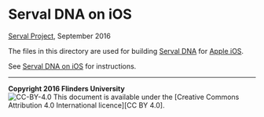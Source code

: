 Serval DNA on iOS
=================
[Serval Project][], September 2016

The files in this directory are used for building [Serval DNA][] for [Apple iOS][].

See [Serval DNA on iOS][] for instructions.

-----
**Copyright 2016 Flinders University**  
![CC-BY-4.0](./cc-by-4.0.png)
This document is available under the [Creative Commons Attribution 4.0 International licence][CC BY 4.0].


[Serval Project]: http://www.servalproject.org/
[Serval DNA]: ../README.md
[Serval DNA on iOS]: ../doc/Apple-iOS.md
[Apple iOS]: https://en.wikipedia.org/wiki/IOS
